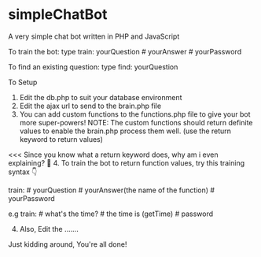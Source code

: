 # simpleChatBot
A very simple chat bot written in PHP and JavaScript

To train the bot:
type     train: yourQuestion # yourAnswer # yourPassword

To find an existing question:
type     find: yourQuestion


To Setup

1. Edit the db.php to suit your database environment
2. Edit the ajax url to send to the brain.php file
3. You can add custom functions to the functions.php file to give your bot more super-powers!
NOTE: The custom functions should return definite values to enable the brain.php process them well. (use the return keyword to return values)

<<< Since you know what a return keyword does, why am i even explaining? 🤔
4. To train the bot to return function values, try this training syntax 👇

train: # yourQuestion # yourAnswer(the name of the function) # yourPassword

e.g
train: # what's the time? # the time is (getTime) # password

4. Also, Edit the .......

Just kidding around, You're all done!
